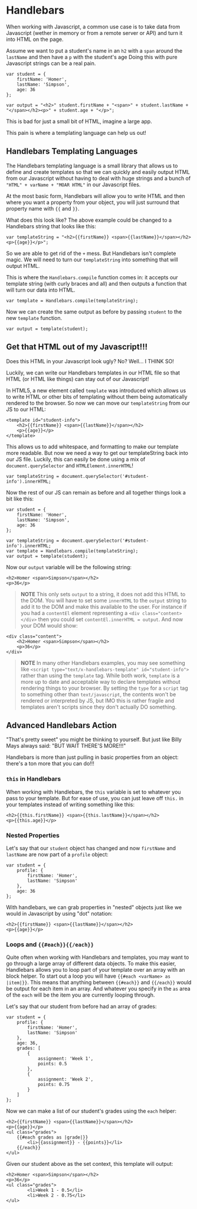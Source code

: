 # Handlebars

When working with Javascript, a common use case is to take data from Javascript (wether in memory or from a remote server or API) and turn it into HTML on the page.

Assume we want to put a student's name in an `h2` with a `span` around the `lastName` and then have a `p` with the student's age
Doing this with pure Javascript strings can be a real pain.

    var student = {
        firstName: 'Homer',
        lastName: 'Simpson',
        age: 36
    };

    var output = "<h2>" student.firstName + "<span>" + student.lastName + "</span></h2><p>" + student.age + "</p>";

This is bad for just a small bit of HTML, imagine a large app.

This pain is where a templating language can help us out!

## Handlebars Templating Languages

The Handlebars templating language is a small library that allows us to define and create templates so that we can quickly and easily output HTML from our Javascript without having to deal with huge strings and a bunch of `"HTML" + varName + "MOAR HTML"` in our Javascript files.

At the most basic form, Handlebars will allow you to write HTML and then where you want a property from your object, you will just surround that property name with `{{` and `}}`.

What does this look like?
The above example could be changed to a Handlebars string that looks like this:

    var templateString = "<h2>{{firstName}} <span>{{lastName}}</span></h2><p>{{age}}</p>";

So we are able to get rid of the `+` mess.
But Handlebars isn't complete magic.
We will need to turn our `templateString` into something that will output HTML.

This is where the `Handlebars.compile` function comes in: it accepts our template string (with curly braces and all) and then outputs a function that will turn our data into HTML.

    var template = Handlebars.compile(templateString);

Now we can create the same output as before by passing `student` to the new `template` function.

    var output = template(student);

## Get that HTML out of my Javascript!!!

Does this HTML in your Javascript look ugly?
No?
Well... I THINK SO!

Luckily, we can write our Handlebars templates in our HTML file so that HTML (or HTML like things) can stay out of our Javascript!

In HTML5, a new element called `template` was introduced which allows us to write HTML or other bits of templating without them being automatically rendered to the browser.
So now we can move our `templateString` from our JS to our HTML:

    <template id="student-info">
        <h2>{{firstName}} <span>{{lastName}}</span></h2>
        <p>{{age}}</p>
    </template>

This allows us to add whitespace, and formatting to make our template more readable.
But now we need a way to get our templateString back into our JS file.
Luckily, this can easily be done using a mix of `document.querySelector` and `HTMLElement.innerHTML`!

    var templateString = document.querySelector('#student-info').innerHTML;

Now the rest of our JS can remain as before and all together things look a bit like this:

    var student = {
        firstName: 'Homer',
        lastName: 'Simpson',
        age: 36
    };

    var templateString = document.querySelector('#student-info').innerHTML;
    var template = Handlebars.compile(templateString);
    var output = template(student);

Now our `output` variable will be the following string:

    <h2>Homer <span>Simpson</span></h2>
    <p>36</p>

> **NOTE** This only sets `output` to a string, it does not add this HTML to the DOM.
> You will have to set some `innerHTML` to the `output` string to add it to the DOM and make this available to the user.
> For instance if you had a `contentEl` element representing a `<div class="content></div>` then you could set `contentEl.innerHTML = output`.
> And now your DOM would show:

    <div class="content">
        <h2>Homer <span>Simpson</span></h2>
        <p>36</p>
    </div>

> **NOTE** In many other Handlebars examples, you may see something like `<script type="text/x-handlebars-template" id="student-info">` rather than using the `template` tag.
> While both work, `template` is a more up to date and acceptable way to declare templates without rendering things to your browser.
> By setting the `type` for a `script` tag to something other than `text/javascript`, the contents won't be rendered or interpreted by JS, but IMO this is rather fragile and templates aren't scripts since they don't actually DO something.


## Advanced Handlebars Action

"That's pretty sweet" you might be thinking to yourself.
But just like Billy Mays always said: "BUT WAIT THERE'S MORE!!!"

Handlebars is more than just pulling in basic properties from an object: there's a ton more that you can do!!!

### `this` in Handlebars

When working with Handlebars, the `this` variable is set to whatever you pass to your template.
But for ease of use, you can just leave off `this.` in your templates instead of writing something like this:

    <h2>{{this.firstName}} <span>{{this.lastName}}</span></h2>
    <p>{{this.age}}</p>

### Nested Properties

Let's say that our `student` object has changed and now `firstName` and `lastName` are now part of a `profile` object:

    var student = {
        profile: {
            firstName: 'Homer',
            lastName: 'Simpson'
        },
        age: 36
    };

With handlebars, we can grab properties in "nested" objects just like we would in Javascript by using "dot" notation:

    <h2>{{firstName}} <span>{{lastName}}</span></h2>
    <p>{{age}}</p>

### Loops and `{{#each}}{{/each}}`

Quite often when working with Handlebars and templates, you may want to go through a large array of different data objects.
To make this easier, Handlebars allows you to loop part of your template over an array with an block helper.
To start out a loop you will have `{{#each <varName> as |item|}}`.
This means that anything between `{{#each}}` and `{{/each}}` would be output for each item in an array.
And whatever you specify in the `as` area of the `each` will be the item you are currently looping through.

Let's say that our student from before had an array of grades:

    var student = {
        profile: {
            firstName: 'Homer',
            lastName: 'Simpson'
        },
        age: 36,
        grades: [
            {
                assignment: 'Week 1',
                points: 0.5
            },
            {
                assignment: 'Week 2',
                points: 0.75
            }
        ]
    };

Now we can make a list of our student's grades using the `each` helper:

    <h2>{{firstName}} <span>{{lastName}}</span></h2>
    <p>{{age}}</p>
    <ul class="grades">
        {{#each grades as |grade|}}
            <li>{{assignment}} - {{points}}</li>
        {{/each}}
    </ul>

Given our student above as the set context, this template will output:

    <h2>Homer <span>Simpson</span></h2>
    <p>36</p>
    <ul class="grades">
            <li>Week 1 - 0.5</li>
            <li>Week 2 - 0.75</li>
    </ul>


